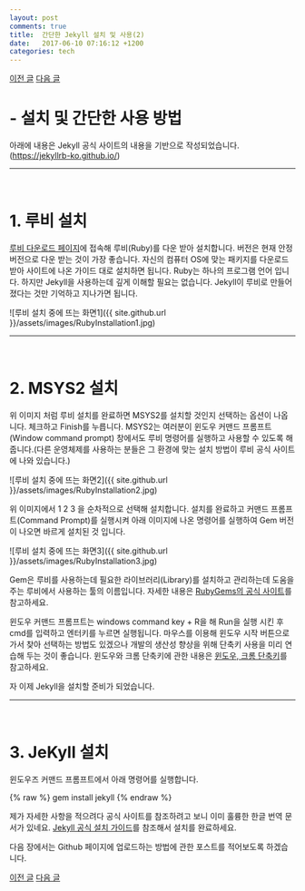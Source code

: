 ```yaml
---
layout: post
comments: true
title:  간단한 Jekyll 설치 및 사용(2)
date:   2017-06-10 07:16:12 +1200
categories: tech
---
```


<a href="{{ site.github.url }}/tech/2017/06/10/JekyllInstallation1.html" class="page-change">이전 글</a>
<a href="{{ site.github.url }}/tech/2017/06/11/JekyllInstallation3.html" class="page-change">다음 글</a>

<h1>- 설치 및 간단한 사용 방법</h1>
아래에 내용은 Jekyll 공식 사이트의 내용을 기반으로 작성되었습니다.(<a href="https://jekyllrb-ko.github.io/">https://jekyllrb-ko.github.io/</a>)
<hr><br>

<h1>1. 루비 설치</h1>

<a href="https://www.ruby-lang.org/ko/downloads/">루비 다운로드 페이지</a>에 접속해 루비(Ruby)를 다운 받아 설치합니다. 버전은 현재 안정 버전으로 다운 받는 것이 가장 좋습니다. 자신의 컴퓨터 OS에 맞는 패키지를 다운로드 받아 사이트에 나온 가이드 대로 설치하면 됩니다. Ruby는 하나의 프로그램 언어 입니다. 하지만 Jekyll을 사용하는데 깊게 이해할 필요는 없습니다. Jekyll이 루비로 만들어 졌다는 것만 기억하고 지나가면 됩니다.

![루비 설치 중에 뜨는 화면1]({{ site.github.url }}/assets/images/RubyInstallation1.jpg)
<hr><br>

<h1>2. MSYS2 설치</h1>

위 이미지 처럼 루비 설치를 완료하면 MSYS2를 설치할 것인지 선택하는 옵션이 나옵니다. 체크하고 Finish를 누릅니다. MSYS2는 여러분이 윈도우 커맨드 프롬프트(Window command prompt) 창에서도 루비 명령어를 실행하고 사용할 수 있도록 해 줍니다.(다른 운영체제를 사용하는 분들은 그 환경에 맞는 설치 방법이 루비 공식 사이트에 나와 있습니다.)

![루비 설치 중에 뜨는 화면2]({{ site.github.url }}/assets/images/RubyInstallation2.jpg)

위 이미지에서 1 2 3 을 순차적으로 선택해 설치합니다. 설치를 완료하고 커맨드 프롬프트(Command Prompt)를 실행시켜 아래 이미지에 나온 명령어를 실행하여 Gem 버전이 나오면 바르게 설치된 것 입니다.

![루비 설치 중에 뜨는 화면3]({{ site.github.url }}/assets/images/RubyInstallation3.jpg)

Gem은 루비를 사용하는데 필요한 라이브러리(Library)를 설치하고 관리하는데 도움을 주는 루비에서 사용하는 툴의 이름입니다. 자세한 내용은 <a href="http://ruby-korea.github.io/rubygems-guides/what-is-a-gem/">RubyGems의 공식 사이트</a>를 참고하세요.

윈도우 커맨드 프롬프트는 windows command key + R을 해 Run을 실행 시킨 후 cmd를 입력하고 엔터키를 누르면 실행됩니다. 마우스를 이용해 윈도우 시작 버튼으로 가서 찾아 선택하는 방법도 있겠으나 개발의 생산성 향상을 위해 단축키 사용을 미리 연습해 두는 것이 좋습니다. 윈도우와 크롬 단축키에 관한 내용은 <a href="{{ site.github.url }}/tech/2017/06/11/WindowsChromeShortcut.html">윈도우, 크롬 단축키</a>를 참고하세요.

자 이제 Jekyll을 설치할 준비가 되었습니다.
<hr><br>

<h1>3. JeKyll 설치</h1>

윈도우즈 커맨드 프롬프트에서 아래 명령어를 실행합니다.

{% raw %}
gem install jekyll
{% endraw %}

제가 자세한 사항을 적으려다 공식 사이트를 참조하려고 보니 이미 훌륭한 한글 번역 문서가 있네요.
<a href="http://jekyllrb-ko.github.io/docs/installation/">Jekyll 공식 설치 가이드</a>를 참조해서 설치를 완료하세요.

다음 장에서는 Github 페이지에 업로드하는 방법에 관한 포스트를 적어보도록 하겠습니다.

<a href="{{ site.github.url }}/tech/2017/06/10/JekyllInstallation1.html" class="page-change">이전 글</a>
<a href="{{ site.github.url }}/tech/2017/06/11/JekyllInstallation3.html" class="page-change">다음 글</a>